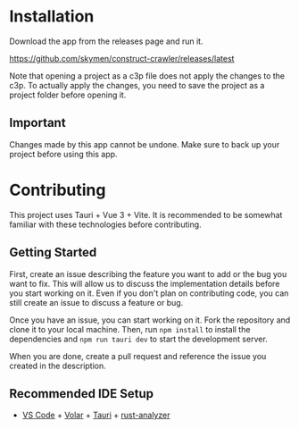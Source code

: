 # Installation

Download the app from the releases page and run it.

https://github.com/skymen/construct-crawler/releases/latest

Note that opening a project as a c3p file does not apply the changes to the c3p.
To actually apply the changes, you need to save the project as a project folder before opening it.

## Important

Changes made by this app cannot be undone. Make sure to back up your project before using this app.

# Contributing

This project uses Tauri + Vue 3 + Vite. It is recommended to be somewhat familiar with these technologies before contributing.

## Getting Started

First, create an issue describing the feature you want to add or the bug you want to fix. This will allow us to discuss the implementation details before you start working on it.
Even if you don't plan on contributing code, you can still create an issue to discuss a feature or bug.

Once you have an issue, you can start working on it. Fork the repository and clone it to your local machine. Then, run `npm install` to install the dependencies and `npm run tauri dev` to start the development server.

When you are done, create a pull request and reference the issue you created in the description.

## Recommended IDE Setup

- [VS Code](https://code.visualstudio.com/) + [Volar](https://marketplace.visualstudio.com/items?itemName=Vue.volar) + [Tauri](https://marketplace.visualstudio.com/items?itemName=tauri-apps.tauri-vscode) + [rust-analyzer](https://marketplace.visualstudio.com/items?itemName=rust-lang.rust-analyzer)
